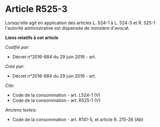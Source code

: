 # Article R525-3

Lorsqu'elle agit en application des articles L. 524-1 à L. 524-3 et R. 525-1 l'autorité administrative est dispensée de
ministère d'avocat.

**Liens relatifs à cet article**

_Codifié par_:

  - Décret n°2016-884 du 29 juin 2016 - art.

_Créé par_:

  - Décret n°2016-884 du 29 juin 2016 - art.

_Cite_:

  - Code de la consommation - art. L524-1 (V)
  - Code de la consommation - art. R525-1 (V)

_Anciens textes_:

  - Code de la consommation - art. R141-5, et article R. 215-26 (Ab)
